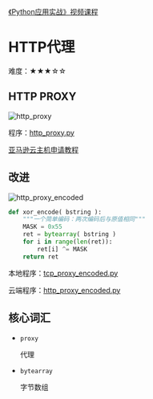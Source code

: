 [《Python应用实战》视频课程](https://study.163.com/course/courseMain.htm?courseId=1209533804&share=2&shareId=400000000624093)

# HTTP代理

难度：★★★☆☆

## HTTP PROXY

![http_proxy](images/http_proxy.JPG)

程序：[http_proxy.py](programs/http_proxy.py)

[亚马逊云主机申请教程](https://study.163.com/course/courseLearn.htm?courseId=1006189053&share=2&shareId=400000000624093#/learn/video?lessonId=1053678473&courseId=1006189053)

## 改进

![http_proxy_encoded](images/http_proxy_encoded.JPG)

```python
def xor_encode( bstring ):
    """一个简单编码：两次编码后与原值相同"""
    MASK = 0x55
    ret = bytearray( bstring )
    for i in range(len(ret)):
        ret[i] ^= MASK
    return ret
```

本地程序：[tcp_proxy_encoded.py](programs/tcp_proxy_encoded.py)

云端程序：[http_proxy_encoded.py](programs/http_proxy_encoded.py)


## 核心词汇

- `proxy`

  代理

- `bytearray`

  字节数组
